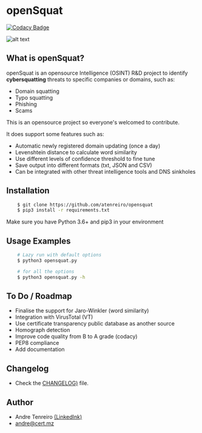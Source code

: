 openSquat
====

[![Codacy Badge](https://api.codacy.com/project/badge/Grade/f5ce26137ad34f0b8940ce6d21fbbc68)](https://www.codacy.com/manual/atenreiro/opensquat?utm_source=github.com&amp;utm_medium=referral&amp;utm_content=atenreiro/opensquat&amp;utm_campaign=Badge_Grade)

![alt text](https://raw.githubusercontent.com/atenreiro/opensquat/master/openSquat.PNG)


What is openSquat?
-------------

openSquat is an opensource Intelligence (OSINT) R&D project to identify **cybersquatting** threats to specific companies or domains, such as:

* Domain squatting
* Typo squatting
* Phishing
* Scams

This is an opensource project so everyone's welcomed to contribute.


It does support some features such as:

* Automatic newly registered domain updating (once a day)
* Levenshtein distance to calculate word similarity
* Use different levels of confidence threshold to fine tune
* Save output into different formats (txt, JSON and CSV)
* Can be integrated with other threat intelligence tools and DNS sinkholes


Installation
------------

```bash
    $ git clone https://github.com/atenreiro/opensquat
    $ pip3 install -r requirements.txt
```

Make sure you have Python 3.6+ and pip3 in your environment


Usage Examples
------------

```bash
    # Lazy run with default options
    $ python3 opensquat.py

    # for all the options
    $ python3 opensquat.py -h
```

To Do / Roadmap
-------------
* Finalise the support for Jaro-Winkler (word similarity)
* Integration with VirusTotal (VT)
* Use certificate transparency public database as another source
* Homograph detection
* Improve code quality from B to A grade (codacy)
* PEP8 compliance
* Add documentation 


Changelog
-------------
* Check the [CHANGELOG)](https://github.com/atenreiro/opensquat/blob/master/CHANGELOG) file.

Author
-------------
* Andre Tenreiro [(LinkedInk)](https://www.linkedin.com/in/andretenreiro/)
* andre@cert.mz
